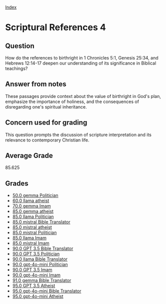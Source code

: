 
[Index](../../index.md)
# Scriptural References 4
## Question
How do the references to birthright in 1 Chronicles 5:1, Genesis 25:34, and Hebrews 12:14-17 deepen our understanding of its significance in Biblical teachings?

## Answer from notes
These passages provide context about the value of birthright in God's plan, emphasize the importance of holiness, and the consequences of disregarding one's spiritual inheritance.

## Concern used for grading
This question prompts the discussion of scripture interpretation and its relevance to contemporary Christian life.

## Average Grade
85.625

## Grades
 * [50.0 gemma Politician](../answers/gemma_Politician/Scriptural_References_4.md)
 * [60.0 llama atheist](../answers/llama_atheist/Scriptural_References_4.md)
 * [70.0 gemma Imam](../answers/gemma_Imam/Scriptural_References_4.md)
 * [85.0 gemma atheist](../answers/gemma_atheist/Scriptural_References_4.md)
 * [85.0 llama Politician](../answers/llama_Politician/Scriptural_References_4.md)
 * [85.0 mistral Bible Translator](../answers/mistral_Bible_Translator/Scriptural_References_4.md)
 * [85.0 mistral atheist](../answers/mistral_atheist/Scriptural_References_4.md)
 * [85.0 mistral Politician](../answers/mistral_Politician/Scriptural_References_4.md)
 * [85.0 llama Imam](../answers/llama_Imam/Scriptural_References_4.md)
 * [85.0 mistral Imam](../answers/mistral_Imam/Scriptural_References_4.md)
 * [90.0 GPT 3.5 Bible Translator](../answers/GPT_3.5_Bible_Translator/Scriptural_References_4.md)
 * [90.0 GPT 3.5 Politician](../answers/GPT_3.5_Politician/Scriptural_References_4.md)
 * [90.0 llama Bible Translator](../answers/llama_Bible_Translator/Scriptural_References_4.md)
 * [90.0 gpt-4o-mini Politician](../answers/gpt-4o-mini_Politician/Scriptural_References_4.md)
 * [90.0 GPT 3.5 Imam](../answers/GPT_3.5_Imam/Scriptural_References_4.md)
 * [90.0 gpt-4o-mini Imam](../answers/gpt-4o-mini_Imam/Scriptural_References_4.md)
 * [91.0 gemma Bible Translator](../answers/gemma_Bible_Translator/Scriptural_References_4.md)
 * [95.0 GPT 3.5 Atheist](../answers/GPT_3.5_Atheist/Scriptural_References_4.md)
 * [95.0 gpt-4o-mini Bible Translator](../answers/gpt-4o-mini_Bible_Translator/Scriptural_References_4.md)
 * [95.0 gpt-4o-mini Atheist](../answers/gpt-4o-mini_Atheist/Scriptural_References_4.md)

